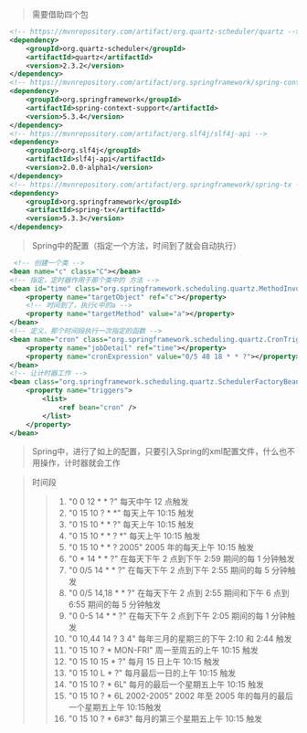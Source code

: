 
> 需要借助四个包
```xml
<!-- https://mvnrepository.com/artifact/org.quartz-scheduler/quartz -->
<dependency>
    <groupId>org.quartz-scheduler</groupId>
    <artifactId>quartz</artifactId>
    <version>2.3.2</version>
</dependency>
<!-- https://mvnrepository.com/artifact/org.springframework/spring-context-support -->
<dependency>
    <groupId>org.springframework</groupId>
    <artifactId>spring-context-support</artifactId>
    <version>5.3.4</version>
</dependency>
<!-- https://mvnrepository.com/artifact/org.slf4j/slf4j-api -->
<dependency>
    <groupId>org.slf4j</groupId>
    <artifactId>slf4j-api</artifactId>
    <version>2.0.0-alpha1</version>
</dependency>
<!-- https://mvnrepository.com/artifact/org.springframework/spring-tx -->
<dependency>
    <groupId>org.springframework</groupId>
    <artifactId>spring-tx</artifactId>
    <version>5.3.3</version>
</dependency>
```

> Spring中的配置（指定一个方法，时间到了就会自动执行）
```xml
 <!-- 创建一个类 -->
<bean name="c" class="C"></bean>
<!-- 指定，定时器作用于那个类中的 方法 -->
<bean id="time" class="org.springframework.scheduling.quartz.MethodInvokingJobDetailFactoryBean">
    <property name="targetObject" ref="c"></property>
    <!-- 时间到了，执行c中的a -->
    <property name="targetMethod" value="a"></property>
</bean>
<!-- 定义，那个时间段执行一次指定的函数 -->
<bean name="cron" class="org.springframework.scheduling.quartz.CronTriggerFactoryBean">
    <property name="jobDetail" ref="time"></property>
    <property name="cronExpression" value="0/5 48 18 * * ?"></property>
</bean>
<!-- 让计时器工作 -->
<bean class="org.springframework.scheduling.quartz.SchedulerFactoryBean">
    <property name="triggers">
        <list>
            <ref bean="cron" />
        </list>
    </property>
</bean>
```

> Spring中，进行了如上的配置，只要引入Spring的xml配置文件，什么也不用操作，计时器就会工作


> 时间段
>> 1. "0 0 12 * * ?" 每天中午 12 点触发
>> 2. "0 15 10 ? * *" 每天上午 10:15 触发
>> 3. "0 15 10 * * ?" 每天上午 10:15 触发
>> 4. "0 15 10 * * ? *" 每天上午 10:15 触发
>> 5. "0 15 10 * * ? 2005" 2005 年的每天上午 10:15 触发
>> 6. "0 * 14 * * ?" 在每天下午 2 点到下午 2:59 期间的每 1 分钟触发
>> 7. "0 0/5 14 * * ?" 在每天下午 2 点到下午 2:55 期间的每 5 分钟触发
>> 8. "0 0/5 14,18 * * ?" 在每天下午 2 点到 2:55 期间和下午 6 点到 6:55 期间的每 5 分钟触发
>> 9. "0 0-5 14 * * ?" 在每天下午 2 点到下午 2:05 期间的每 1 分钟触发
>> 10. "0 10,44 14 ? 3 4" 每年三月的星期三的下午 2:10 和 2:44 触发
>> 11. "0 15 10 ? * MON-FRI" 周一至周五的上午 10:15 触发
>> 12. "0 15 10 15 * ?" 每月 15 日上午 10:15 触发
>> 13. "0 15 10 L * ?" 每月最后一日的上午 10:15 触发
>> 14. "0 15 10 ? * 6L" 每月的最后一个星期五上午 10:15 触发
>> 15. "0 15 10 ? * 6L 2002-2005" 2002 年至 2005 年的每月的最后一个星期五上午 10:15触发
>> 16. "0 15 10 ? * 6#3" 每月的第三个星期五上午 10:15 触发

